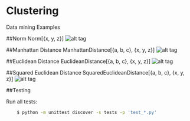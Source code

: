 Clustering
==========
Data mining Examples

##Norm
    Norm[{x, y, z}]
    ![alt tag](http://reference.wolfram.com/language/ref/Files/Norm.en/O_1.gif)

##Manhattan Distance
    ManhattanDistance[{a, b, c}, {x, y, z}]
    ![alt tag](http://reference.wolfram.com/language/ref/Files/ManhattanDistance.en/O_1.gif)


##Euclidean Distance
    EuclideanDistance[{a, b, c}, {x, y, z}]
    ![alt tag](http://reference.wolfram.com/language/ref/Files/EuclideanDistance.en/O_1.gif)

##Squared Euclidean Distance
    SquaredEuclideanDistance[{a, b, c}, {x, y, z}]
    ![alt tag](http://reference.wolfram.com/language/ref/Files/SquaredEuclideanDistance.en/O_1.gif)


##Testing

Run all tests:
```bash
    $ python -m unittest discover -s tests -p 'test_*.py'
```